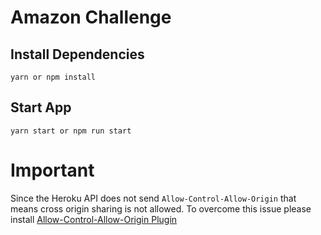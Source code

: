 # Amazon Challenge

##  Install Dependencies
`yarn or npm install`

## Start App
`yarn start or npm run start`

# Important

Since the Heroku API does not send `Allow-Control-Allow-Origin` that means cross origin sharing is not allowed. To overcome this issue please install
[Allow-Control-Allow-Origin Plugin](https://chrome.google.com/webstore/detail/allow-control-allow-origi/nlfbmbojpeacfghkpbjhddihlkkiljbi?utm_source=chrome-app-launcher-info-dialog)